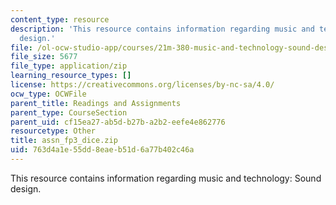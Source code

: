 ```yaml
---
content_type: resource
description: 'This resource contains information regarding music and technology: Sound
  design.'
file: /ol-ocw-studio-app/courses/21m-380-music-and-technology-sound-design-spring-2016/763d4a1e55dd8eaeb51d6a77b402c46a_assn_fp3_dice.zip
file_size: 5677
file_type: application/zip
learning_resource_types: []
license: https://creativecommons.org/licenses/by-nc-sa/4.0/
ocw_type: OCWFile
parent_title: Readings and Assignments
parent_type: CourseSection
parent_uid: cf15ea27-ab5d-b27b-a2b2-eefe4e862776
resourcetype: Other
title: assn_fp3_dice.zip
uid: 763d4a1e-55dd-8eae-b51d-6a77b402c46a
---
```

This resource contains information regarding music and technology: Sound design.